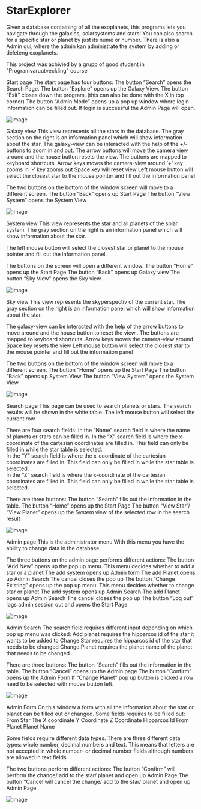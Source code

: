 # StarExplorer
Given a database containing of all the exoplanets, this programs lets you navigate through the galaxies, solarsystems and stars! You can also search for a specific star or planet by just its nume or number. There is also a Admin gui, where the admin kan administrate the system by adding or deleteng exoplanets.

This project was achivied by a grupp of good student in "Programvaruutveckling" course 


Start page
The start page has four buttons:
The button “Search” opens the Search Page. 
The button “Explore” opens up the Galaxy View.
The button “Exit” closes down the program. (this can also be done with the X in top corner)
The button “Admin Mode” opens up a pop up window where login information can be filled out. If login is successful the Admin Page will open. 

![image](https://user-images.githubusercontent.com/32487903/133765485-cffd5bf8-029f-461f-871b-8a9d4379d8e9.png)


Galaxy view
This view represents all the stars in the database. The gray section on the right is an information panel which will show information about the star. The galaxy-view can be interacted with the help of the +/- buttons to zoom in and out. The arrow buttons will move the camera view around and the house button resets the view. The buttons are mapped to keyboard shortcuts. 
Arrow keys moves the camera-view around
‘+’ key zooms in 
‘-’ key zooms out 
Space key will reset view
Left mouse button will select the closest star to the mouse pointer and fill out the information panel

The two buttons on the bottom of the window screen will move to a different screen. 
The button “Back” opens up Start Page
The button “View System” opens the System View

![image](https://user-images.githubusercontent.com/32487903/133765574-4e3477be-520c-4456-bad6-c27537cdbace.png)


System view
This view represents the star and all planets of the solar system. The gray section on the right is an information panel which will show information about the star. 

The left mouse button will select the closest star or planet to the mouse pointer and fill out the information panel.

The buttons on the screen will open a different window.
The button “Home” opens up the Start Page
The button “Back” opens up Galaxy view
The button “Sky View” opens the Sky view

![image](https://user-images.githubusercontent.com/32487903/133765649-a101c3cf-479d-444e-bbf8-414ff3874920.png)


Sky view
This view represents the skyperspectiv of the current star. The gray section on the right is an information panel which will show information about the star. 

The galaxy-view can be interacted with the help of the arrow buttons to move around and the house button to reset the view.. The buttons are mapped to keyboard shortcuts. 
Arrow keys moves the camera-view around
Space key resets the view
Left mouse button will select the closest star to the mouse pointer and fill out the information panel

The two buttons on the bottom of the window screen will move to a different screen. 
The button “Home” opens up the Start Page
The button “Back” opens up System View
The button “View System” opens the System View

![image](https://user-images.githubusercontent.com/32487903/133765689-bb83dd76-2edc-4167-80bd-42573eae23c7.png)


Search page
This page can be used to search planets or stars. The search results will be shown in the white table. The left mouse button will select the current row. 

There are four search fields:
In the “Name” search field is where the name of planets or stars can be filled in. 
In the “X” search field is where the x-coordinate of the cartesian coordinates are filled in. This field can only be filled in while the star table is selected.  
In the “Y” search field is where the x-coordinate of the cartesian coordinates are filled in. This field can only be filled in while the star table is selected.  
In the “Z” search field is where the x-coordinate of the cartesian coordinates are filled in. This field can only be filled in while the star table is selected.  

There are three buttons:
The button “Search” fills out the information in the table.
The button “Home” opens up the Start Page
The button “View Star”/ “View Planet” opens up the System view of the selected row in the search result

![image](https://user-images.githubusercontent.com/32487903/133765743-c798f88a-0264-4343-9a01-33438189b75f.png)


Admin page
This is the administrator menu With this menu you have the ability to change data in the database. 
	
The three buttons on the admin page performs different actions:
The button “Add New” opens up the pop up menu. This menu decides whether to add a star or a planet
The add system opens up Admin form
The add Planet opens up Admin Search
The cancel closes the pop up
The button “Change Existing” opens up the pop up menu. This menu decides whether to change star or planet
The add system opens up Admin Search
The add Planet opens up Admin Search
The cancel closes the pop up
The button “Log out” logs admin session out and opens the Start Page 

![image](https://user-images.githubusercontent.com/32487903/133765787-7ead0909-3437-4335-bbc8-fdc10c9c1554.png)



Admin Search
The search field requires different input depending on which pop up menu was clicked:
Add planet requires the hipparcos id of the star it wants to be added to
Change Star requires the hipparcos id of the star that needs to be changed
Change Planet requires the planet name of the planet that needs to be changed

There are three buttons:
The button “Search” fills out the information in the table.
The button “Cancel” opens up the Admin page
The button “Confirm” opens up the Admin Form
If “Change Planet” pop up button is clicked a row need to be selected with mouse button left.


![image](https://user-images.githubusercontent.com/32487903/133765848-c56cc420-197e-46f4-944e-d96761dc077c.png)


Admin Form
On this window a form with all the information about the star or planet can be filled out or changed. Some fields requires to be filled out:
From Star
The X coordinate
Y Coordinate
Z Coordinate
Hipparcos Id
From Planet
Planet Name

Some fields require different data types. There are three different data types: whole number, decimal numbers and text. This means that letters are not accepted in whole number- or decimal number fields although numbers are allowed in text fields.

The two buttons perform different actions:
The button “Confirm” will perform the change/ add to the star/ planet and open up Admin Page
The button “Cancel will cancel the change/ add to the star/ planet and open up Admin Page


![image](https://user-images.githubusercontent.com/32487903/133765898-d8881087-708d-4b80-b167-66b01165128a.png)



